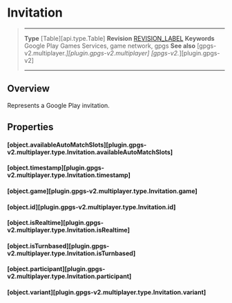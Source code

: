 # Invitation

> --------------------- ------------------------------------------------------------------------------------------
> __Type__              [Table][api.type.Table]
> __Revision__          [REVISION_LABEL](REVISION_URL)
> __Keywords__          Google Play Games Services, game network, gpgs
> __See also__          [gpgs-v2.multiplayer.*][plugin.gpgs-v2.multiplayer]
>                       [gpgs-v2.*][plugin.gpgs-v2]
> --------------------- ------------------------------------------------------------------------------------------

## Overview

Represents a Google Play invitation.

## Properties

#### [object.availableAutoMatchSlots][plugin.gpgs-v2.multiplayer.type.Invitation.availableAutoMatchSlots]

#### [object.timestamp][plugin.gpgs-v2.multiplayer.type.Invitation.timestamp]

#### [object.game][plugin.gpgs-v2.multiplayer.type.Invitation.game]

#### [object.id][plugin.gpgs-v2.multiplayer.type.Invitation.id]

#### [object.isRealtime][plugin.gpgs-v2.multiplayer.type.Invitation.isRealtime]

#### [object.isTurnbased][plugin.gpgs-v2.multiplayer.type.Invitation.isTurnbased]

#### [object.participant][plugin.gpgs-v2.multiplayer.type.Invitation.participant]

#### [object.variant][plugin.gpgs-v2.multiplayer.type.Invitation.variant]
